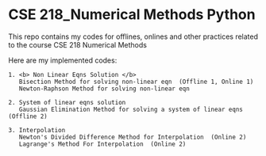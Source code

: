 # CSE 218_Numerical Methods Python
 This repo contains my codes for offlines, onlines and other practices related to the course CSE 218 Numerical Methods<br />
 
 Here are my implemented codes:
 
    1. <b> Non Linear Eqns Solution </b>
       Bisection Method for solving non-linear eqn  (Offline 1, Online 1)
       Newton-Raphson Method for solving non-linear eqn  
       
    2. System of linear eqns solution
       Gaussian Elimination Method for solving a system of linear eqns  (Offline 2)
       
    3. Interpolation 
       Newton's Divided Difference Method for Interpolation  (Online 2)
       Lagrange's Method For Interpolation  (Online 2)
